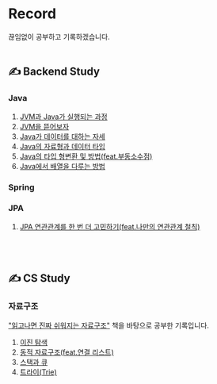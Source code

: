 # Record
끊임없이 공부하고 기록하겠습니다.
<br></br>

## ✍️ Backend Study
### Java
1. [JVM과 Java가 실행되는 과정](https://leejin-dev.notion.site/JVM-Java-1ca635979cdd80068f53e0da1c7b24db?pvs=4)
2. [JVM을 뜯어보자](https://blog.naver.com/dkslaus_1015/223706721372)
3. [Java가 데이터를 대하는 자세](https://blog.naver.com/dkslaus_1015/223709674969)
4. [Java의 자료형과 데이터 타입](https://blog.naver.com/dkslaus_1015/223733116146)
5. [Java의 타입 형변환 및 방법(feat.부동소수점)](https://blog.naver.com/dkslaus_1015/223737296000)
6. [Java에서 배열을 다루는 방법](https://blog.naver.com/dkslaus_1015/223755837675)
### Spring
### JPA
1. [JPA 연관관계를 한 번 더 고민하기(feat.나만의 연관관계 철칙)](https://leejin-dev.notion.site/JPA-Entity-1c9635979cdd80cf9958f1e8f8369c7c?pvs=4)
<br></br><br></br>

## ✍️ CS Study
### 자료구조
["읽고나면 진짜 쉬워지는 자료구조"](https://product.kyobobook.co.kr/detail/S000212705529) 책을 바탕으로 공부한 기록입니다.
1. [이진 탐색](https://blog.naver.com/dkslaus_1015/223712542382)
2. [동적 자료구조(feat.연결 리스트)](https://blog.naver.com/dkslaus_1015/223732195606)
3. [스택과 큐](https://blog.naver.com/dkslaus_1015/223734345076)
4. [트라이(Trie)](https://blog.naver.com/dkslaus_1015/223726627487)
